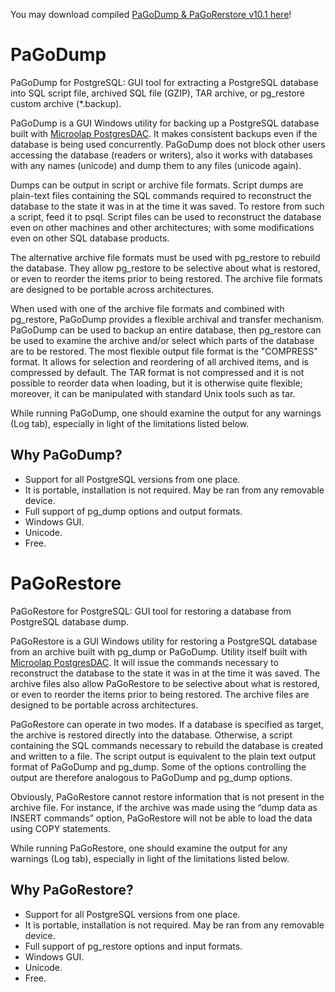You may download compiled  [PaGoDump & PaGoRerstore v10.1 here](https://github.com/pashagolub/PaGoDump-PaGoRestore/releases)!

# PaGoDump

PaGoDump for PostgreSQL: GUI tool for extracting a PostgreSQL database into SQL script file, archived SQL file (GZIP), TAR archive, or pg_restore custom archive (*.backup).

PaGoDump is a GUI Windows utility for backing up a PostgreSQL database built with [Microolap PostgresDAC](http://microolap.com/products/connectivity/postgresdac/). It makes consistent backups even if the database is being used concurrently. PaGoDump does not block other users accessing the database (readers or writers), also it works with databases with any names (unicode) and dump them to any files (unicode again).

Dumps can be output in script or archive file formats. Script dumps are plain-text files containing the SQL commands required to reconstruct the database to the state it was in at the time it was saved. To restore from such a script, feed it to psql. Script files can be used to reconstruct the database even on other machines and other architectures; with some modifications even on other SQL database products.

The alternative archive file formats must be used with pg_restore to rebuild the database. They allow pg_restore to be selective about what is restored, or even to reorder the items prior to being restored. The archive file formats are designed to be portable across architectures.

When used with one of the archive file formats and combined with pg_restore, PaGoDump provides a flexible archival and transfer mechanism. PaGoDump can be used to backup an entire database, then pg_restore can be used to examine the archive and/or select which parts of the database are to be restored. The most flexible output file format is the "COMPRESS" format. It allows for selection and reordering of all archived items, and is compressed by default. The TAR format is not compressed and it is not possible to reorder data when loading, but it is otherwise quite flexible; moreover, it can be manipulated with standard Unix tools such as tar.

While running PaGoDump, one should examine the output for any warnings (Log tab), especially in light of the limitations listed below.

## Why PaGoDump?

* Support for all PostgreSQL versions from one place.
* It is portable, installation is not required. May be ran from any removable device.
* Full support of pg_dump options and output formats.
* Windows GUI.
* Unicode.
* Free. 

# PaGoRestore

PaGoRestore for PostgreSQL: GUI tool for restoring a database from PostgreSQL database dump.

PaGoRestore is a GUI Windows utility for restoring a PostgreSQL database from an archive built with pg_dump or PaGoDump. Utility itself built with [Microolap PostgresDAC](http://microolap.com/products/connectivity/postgresdac/). It will issue the commands necessary to reconstruct the database to the state it was in at the time it was saved. The archive files also allow PaGoRestore to be selective about what is restored, or even to reorder the items prior to being restored. The archive files are designed to be portable across architectures.

PaGoRestore can operate in two modes. If a database is specified as target, the archive is restored directly into the database. Otherwise, a script containing the SQL commands necessary to rebuild the database is created and written to a file. The script output is equivalent to the plain text output format of PaGoDump and pg_dump. Some of the options controlling the output are therefore analogous to PaGoDump and pg_dump options.

Obviously, PaGoRestore cannot restore information that is not present in the archive file. For instance, if the archive was made using the “dump data as INSERT commands” option, PaGoRestore will not be able to load the data using COPY statements.

While running PaGoRestore, one should examine the output for any warnings (Log tab), especially in light of the limitations listed below.

## Why PaGoRestore?

* Support for all PostgreSQL versions from one place.
* It is portable, installation is not required. May be ran from any removable device.
* Full support of pg_restore options and input formats.
* Windows GUI.
* Unicode.
* Free. 


